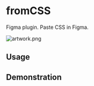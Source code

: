 # fromCSS

Figma plugin. Paste CSS in Figma.

![artwork.png](https://i.imgur.com/tjBax5A.png)

## Usage

## Demonstration
